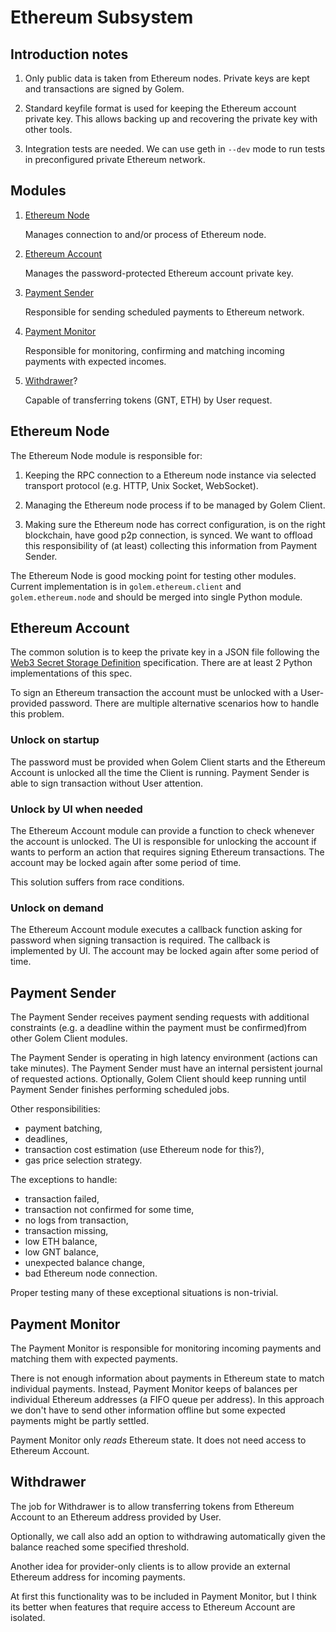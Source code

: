 # Ethereum Subsystem

## Introduction notes

1. Only public data is taken from Ethereum nodes. Private keys are kept and
   transactions are signed by Golem.
   
2. Standard keyfile format is used for keeping the Ethereum account private
   key. This allows backing up and recovering the private key with other tools.
   
3. Integration tests are needed. We can use geth in `--dev` mode to run 
   tests in preconfigured private Ethereum network.

## Modules

1. [Ethereum Node](#ethereum-node)

   Manages connection to and/or process of Ethereum node.

2. [Ethereum Account](#ethereum-account)

   Manages the password-protected Ethereum account private key.

3. [Payment Sender](#payment-sender)

   Responsible for sending scheduled payments to Ethereum network.

4. [Payment Monitor](#payment-monitor)

   Responsible for monitoring, confirming and matching incoming payments
   with expected incomes.

5. [Withdrawer](#withdrawer)?

   Capable of transferring tokens (GNT, ETH) by User request.
   
   
## Ethereum Node

The Ethereum Node module is responsible for:

1. Keeping the RPC connection to a Ethereum node instance via selected transport
   protocol (e.g. HTTP, Unix Socket, WebSocket).
  
2. Managing the Ethereum node process if to be managed by Golem Client.

3. Making sure the Ethereum node has correct configuration, is on the right
   blockchain, have good p2p connection, is synced. We want to offload this
   responsibility of (at least) collecting this information from Payment Sender.

The Ethereum Node is good mocking point for testing other modules. Current
implementation is in `golem.ethereum.client` and `golem.ethereum.node`
and should be merged into single Python module.


## Ethereum Account

The common solution is to keep the private key in a JSON file following
the [Web3 Secret Storage Definition] specification. There are at least 2 Python
implementations of this spec.

To sign an Ethereum transaction the account must be unlocked with
a User-provided password. There are multiple alternative scenarios how to handle
this problem.

### Unlock on startup

The password must be provided when Golem Client starts and the Ethereum Account
is unlocked all the time the Client is running. Payment Sender is able to sign
transaction without User attention.

### Unlock by UI when needed

The Ethereum Account module can provide a function to check whenever the account
is unlocked. The UI is responsible for unlocking the account if wants to perform
an action that requires signing Ethereum transactions. The account may be locked
again after some period of time.

This solution suffers from race conditions.

### Unlock on demand

The Ethereum Account module executes a callback function asking for password
when signing transaction is required. The callback is implemented by UI.
The account may be locked again after some period of time.


## Payment Sender

The Payment Sender receives payment sending requests with additional constraints
(e.g. a deadline within the payment must be confirmed)from other 
Golem Client modules.

The Payment Sender is operating in high latency environment (actions can take
minutes). The Payment Sender must have an internal persistent journal of 
requested actions. Optionally, Golem Client should keep running until Payment
Sender finishes performing scheduled jobs.

Other responsibilities:

- payment batching,
- deadlines,
- transaction cost estimation (use Ethereum node for this?),
- gas price selection strategy.

The exceptions to handle:

- transaction failed,
- transaction not confirmed for some time,
- no logs from transaction,
- transaction missing,
- low ETH balance,
- low GNT balance,
- unexpected balance change,
- bad Ethereum node connection.

Proper testing many of these exceptional situations is non-trivial.


## Payment Monitor

The Payment Monitor is responsible for monitoring incoming payments and matching
them with expected payments.

There is not enough information about payments in Ethereum state to match
individual payments. Instead, Payment Monitor keeps of balances per individual
Ethereum addresses (a FIFO queue per address). In this approach we don't have
to send other information offline but some expected payments might be partly
settled.

Payment Monitor only _reads_ Ethereum state. It does not need access to
Ethereum Account.


## Withdrawer

The job for Withdrawer is to allow transferring tokens from Ethereum Account
to an Ethereum address provided by User.

Optionally, we call also add an option to withdrawing automatically given the
balance reached some specified threshold.

Another idea for provider-only clients is to allow provide an external Ethereum
address for incoming payments.

At first this functionality was to be included in Payment Monitor, but I think
its better when features that require access to Ethereum Account are isolated. 


[Web3 Secret Storage Definition]: https://github.com/ethereum/wiki/wiki/Web3-Secret-Storage-Definition
